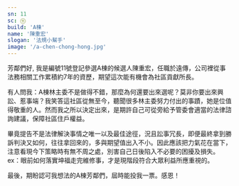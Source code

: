 ```yaml
---
sn: 11
sc: ⑪
build: 'A棟'
name: '陳重宏'
slogan: '法規小幫手'
image: '/a-chen-chong-hong.jpg'
---
```

芳鄰們好,
我是編號11號登記參選A棟的候選人陳重宏，任職於遠傳，公司裡從事法務相關工作累積約7年的資歷，期望這次能有機會為社區貢獻所長。

有人問我：A棟林主委不是做得不錯，那麼為何還要出來選呢？莫非你要出來興訟、惹事端？我笑答這社區從無至今，聽聞很多林主委努力付出的事蹟，她是位值得敬重的人。然而我之所以決定出來，是期許自己可從旁給予管委會適當的法律諮詢建議，保障社區住戶權益。

畢竟提告不是法律解決事情之唯一以及最佳途徑，況且訟事冗長，即便最終拿到勝訴判決又如何，往往拿回來的，多與期望值出入不小。因此應該把力氣花在當下，注意看現今下策略時有無不周之處，別害自己日後陷入不必要的困擾及損失。ex：眼前如何落實坤福走完維修事，才是現階段符合大眾利益所應重視的。

最後，期盼認可我想法的A棟芳鄰們，屆時能投我一票。感恩！